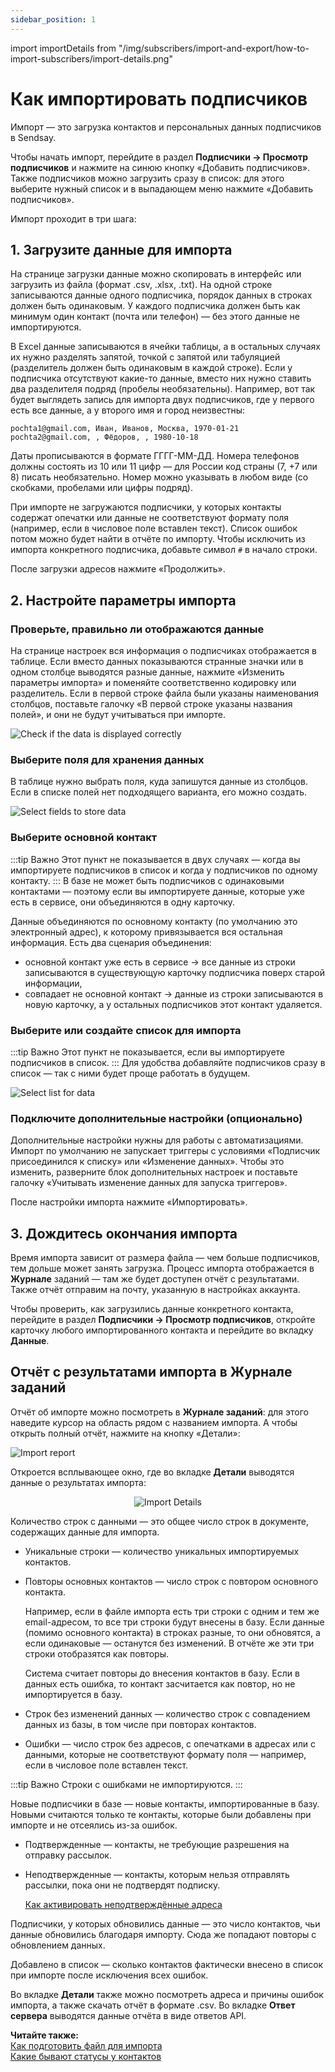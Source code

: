 ```yaml
---
sidebar_position: 1
---
```


import importDetails from "/img/subscribers/import-and-export/how-to-import-subscribers/import-details.png"

# Как импортировать подписчиков

Импорт — это загрузка контактов и персональных данных подписчиков в Sendsay.

Чтобы начать импорт, перейдите в раздел **Подписчики → Просмотр подписчиков** и нажмите на синюю кнопку «Добавить подписчиков». Также подписчиков можно загрузить сразу в список: для этого выберите нужный список и в выпадающем меню нажмите «Добавить подписчиков».

Импорт проходит в три шага:

## 1. Загрузите данные для импорта

На странице загрузки данные можно скопировать в интерфейс или загрузить из файла (формат .csv, .xlsx, .txt). На одной строке записываются данные одного подписчика, порядок данных в строках должен быть одинаковым. У каждого подписчика должен быть как минимум один контакт (почта или телефон) — без этого данные не импортируются.

В Excel данные записываются в ячейки таблицы, а в остальных случаях их нужно разделять запятой, точкой с запятой или табуляцией (разделитель должен быть одинаковым в каждой строке). Если у подписчика отсутствуют какие-то данные, вместо них нужно ставить два разделителя подряд (пробелы необязательны). Например, вот так будет выглядеть запись для импорта двух подписчиков, где у первого есть все данные, а у второго имя и город неизвестны:

```cvs
pochta1@gmail.com, Иван, Иванов, Москва, 1970-01-21
pochta2@gmail.com, , Фёдоров, , 1980-10-18
```

Даты прописываются в формате ГГГГ-ММ-ДД. Номера телефонов должны состоять из 10 или 11 цифр — для России код страны (7, +7 или 8) писать необязательно. Номер можно указывать в любом виде (со скобками, пробелами или цифры подряд).

При импорте не загружаются подписчики, у которых контакты содержат опечатки или данные не соответствуют формату поля (например, если в числовое поле вставлен текст). Список ошибок потом можно будет найти в отчёте по импорту. Чтобы исключить из импорта конкретного подписчика, добавьте символ `#` в начало строки.

После загрузки адресов нажмите «Продолжить».

## 2. Настройте параметры импорта

### Проверьте, правильно ли отображаются данные

На странице настроек вся информация о подписчиках отображается в таблице. Если вместо данных показываются странные значки или в одном столбце выводятся разные данные, нажмите «Изменить параметры импорта» и поменяйте соответственно кодировку или разделитель. Если в первой строке файла были указаны наименования столбцов, поставьте галочку «В первой строке указаны названия полей», и они не будут учитываться при импорте.

![Check if the data is displayed correctly](/img/subscribers/import-and-export\how-to-import-subscribers/check-if-the-data-is-displayed-correctly.gif) <br/>

### Выберите поля для хранения данных

В таблице нужно выбрать поля, куда запишутся данные из столбцов. Если в списке полей нет подходящего варианта, его можно создать.

![Select fields to store data](/img/subscribers/import-and-export\how-to-import-subscribers/select-fields-to-store-data.gif) <br/>

### Выберите основной контакт

:::tip Важно
Этот пункт не показывается в двух случаях — когда вы импортируете подписчиков в список и когда у подписчиков по одному контакту.
:::
В базе не может быть подписчиков с одинаковыми контактами — поэтому если вы импортируете данные, которые уже есть в сервисе, они объединяются в одну карточку.

Данные объединяются по основному контакту (по умолчанию это электронный адрес), к которому привязывается вся остальная информация. Есть два сценария объединения:

- основной контакт уже есть в сервисе → все данные из строки записываются в существующую карточку подписчика поверх старой информации,
- совпадает не основной контакт → данные из строки записываются в новую карточку, а у остальных подписчиков этот контакт удаляется.

### Выберите или создайте список для импорта

:::tip Важно
Этот пункт не показывается, если вы импортируете подписчиков в список.
:::
Для удобства добавляйте подписчиков сразу в список — так с ними будет проще работать в будущем.

![Select list for data](/img/subscribers/import-and-export\how-to-import-subscribers/select-list-for-data.gif) <br/>

### Подключите дополнительные настройки (опционально)

Дополнительные настройки нужны для работы с автоматизациями. Импорт по умолчанию не запускает триггеры с условиями «Подписчик присоединился к списку» или «Изменение данных». Чтобы это изменить, разверните блок дополнительных настроек и поставьте галочку «Учитывать изменение данных для запуска триггеров».

После настройки импорта нажмите «Импортировать».

## 3. Дождитесь окончания импорта

Время импорта зависит от размера файла — чем больше подписчиков, тем дольше может занять загрузка. Процесс импорта отображается в **Журнале** заданий — там же будет доступен отчёт с результатами. Также отчёт отправим на почту, указанную в настройках аккаунта.

Чтобы проверить, как загрузились данные конкретного контакта, перейдите в раздел **Подписчики → Просмотр подписчиков**, откройте карточку любого импортированного контакта и перейдите во вкладку **Данные**.

## Отчёт с результатами импорта в Журнале заданий

Отчёт об импорте можно посмотреть в **Журнале заданий**: для этого наведите курсор на область рядом с названием импорта. А чтобы открыть полный отчёт, нажмите на кнопку «Детали»:

![Import report](/img/subscribers/import-and-export/how-to-import-subscribers/import-report.jpg)

Откроется всплывающее окно, где во вкладке **Детали** выводятся данные о результатах импорта:

<p align="center">
    <img src={importDetails} alt="Import Details" />
</p>

Количество строк с данными — это общее число строк в документе, содержащих данные для импорта.

- Уникальные строки — количество уникальных импортируемых контактов.
- Повторы основных контактов — число строк с повтором основного контакта.

  Например, если в файле импорта есть три строки с одним и тем же email-адресом, то все три строки будут внесены в базу. Если данные (помимо основного контакта) в строках разные, то они обновятся, а если одинаковые — останутся без изменений. В отчёте же эти три строки отобразятся как повторы.

  Система считает повторы до внесения контактов в базу. Если в данных есть ошибка, то контакт засчитается как повтор, но не импортируется в базу.

- Строк без изменений данных — количество строк с совпадением данных из базы, в том числе при повторах контактов.
- Ошибки — число строк без адресов, с опечатками в адресах или с данными, которые не соответствуют формату поля — например, если в числовое поле вставлен текст.

:::tip Важно
Строки с ошибками не импортируются.
:::

Новые подписчики в базе — новые контакты, импортированные в базу. Новыми считаются только те контакты, которые были добавлены при импорте и не отсеялись из-за ошибок.

- Подтвержденные — контакты, не требующие разрешения на отправку рассылок.
- Неподтвержденные — контакты, которым нельзя отправлять рассылки, пока они не подтвердят подписку.

  [Как активировать неподтверждённые адреса](https://docs.sendsay.ru/subscribers/contacts/how-to-activate-inactive-contacts/)

Подписчики, у которых обновились данные — это число контактов, чьи данные обновились благодаря импорту. Сюда же попадают повторы с обновлением данных.

Добавлено в список — сколько контактов фактически внесено в список при импорте после исключения всех ошибок.

Во вкладке **Детали** также можно посмотреть адреса и причины ошибок импорта, а также скачать отчёт в формате .csv. Во вкладке **Ответ сервера** выводятся данные отчёта в виде ответов API.

**Читайте также:** <br/>
[Как подготовить файл для импорта](https://docs.sendsay.ru/subscribers/import-and-export/how-to-prepare-file-for-import/)<br/>
[Какие бывают статусы у контактов](https://docs.sendsay.ru/subscribers/contacts/contact-status/)
